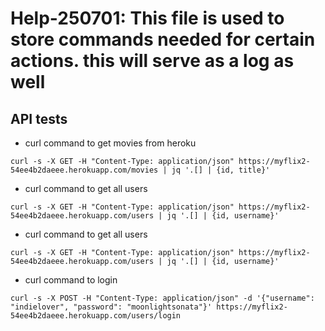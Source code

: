 # Help-250701:  This file is used to store commands needed for certain actions.  this will serve as a log as well

## API tests
- curl command to get movies from heroku
```
curl -s -X GET -H "Content-Type: application/json" https://myflix2-54ee4b2daeee.herokuapp.com/movies | jq '.[] | {id, title}'
```

- curl command to get all users
```
curl -s -X GET -H "Content-Type: application/json" https://myflix2-54ee4b2daeee.herokuapp.com/users | jq '.[] | {id, username}'
```

- curl command to get all users
```
curl -s -X GET -H "Content-Type: application/json" https://myflix2-54ee4b2daeee.herokuapp.com/users | jq '.[] | {id, username}'
```

- curl command to login
```
curl -s -X POST -H "Content-Type: application/json" -d '{"username": "indielover", "password": "moonlightsonata"}' https://myflix2-54ee4b2daeee.herokuapp.com/users/login
```

